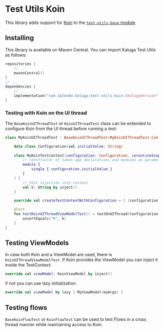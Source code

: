 # Test Utils Koin

This library adds support for [Koin](https://insert-koin.io/) to the [`test-utils-base` module](../test-utils-base)

## Installing
This library is available on Maven Central. You can import Kaluga Test Utils as follows:

```kotlin
repositories {
    // ...
    mavenCentral()
}
// ...
dependencies {
    // ...
    implementation("com.splendo.kaluga:test-utils-koin:$kalugaVersion")
}
```

### Testing with Koin on the UI thread

The `BaseKoinUIThreadTest` or `KoinUIThreadTest` class can be extended to configure Koin from the UI thread before running a test:

```kotlin
class MyKoinUIThreadTest : BaseKoinUIThreadTest<MyKoinUIThreadTest.Configuration, MyKoinUIThreadTest.MyKoinTestContext>() {

    data class Configuration(val initialValue: String)
    
    class MyKoinTestContext(configuration: Configuration, coroutineScope: CoroutineScope) : KoinUIThreadTest.KoinTestContext(
        // constructor of takes app declarations and modules as parameters
        module {
            single { configuration.initialValue }
        }
    ) {
        // test injection into context
        val k: String by inject()
    }

    override val createTestContextWithConfiguration = { (configuration, scope) -> MyKoinTestContext(configuration, scope) }

    @Test
    fun testKoinUIThreadViewModelTest() = testOnUIThread(Configuration("K")) {
        assertEquals("K", k)
    }
}
```

## Testing ViewModels
In case both Koin and a ViewModel are used, there is `KoinUIThreadViewModelTest`.
If Koin provides the ViewModel you can inject it inside the TestContext:

```kotlin
override val viewModel: KoinViewModel by inject()
```

if not you can use lazy initialization:
```kotlin
override val viewModel by lazy { MyViewModel(myArgs) }
```

## Testing flows

`BaseKoinFlowTest` or `KoinFlowTest` can be used to test Flows in a cross thread manner while maintaining access to Koin.


